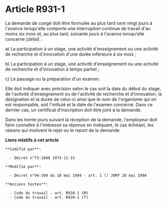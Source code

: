 # Article R931-1

La demande de congé doit être formulée au plus tard cent vingt jours à l'avance lorsqu'elle comporte une interruption
continue de travail d'au moins six mois et, au plus tard, soixante jours à l'avance lorsqu'elle concerne [*délai*] :

a) La participation à un stage, une activité d'enseignement ou une activité de recherche et d'innovation d'une durée
inférieure à six mois ;

b) La participation à un stage, une activité d'enseignement ou une activité de recherche et d'innovation à temps partiel ;

c) Le passage ou la préparation d'un examen.

Elle doit indiquer avec précision selon le cas soit la date du début du stage, de l'activité d'enseignement ou de l'activité
de recherche et d'innovation, la désignation et la durée de celui-ci ainsi que le nom de l'organisme qui en est responsable,
soit l'intitulé et la date de l'examen concerné. Dans ce dernier cas, un certificat d'inscription doit être joint à la
demande.

Dans les trente jours suivant la réception de la demande, l'employeur doit faire connaître à l'intéressé sa réponse en
indiquant, le cas échéant, les raisons qui motivent le rejet ou le report de la demande.

**Liens relatifs à cet article**

	**Codifié par**:

	  - Décret n°73-1048 1973-11-15

	**Modifié par**:

	  - Décret n°94-399 du 18 mai 1994 - art. 1 () JORF 20 mai 1994

	**Anciens textes**:

	  - Code du travail - art. R930-1 (M)
	  - Code du travail - art. R930-1 (T)
